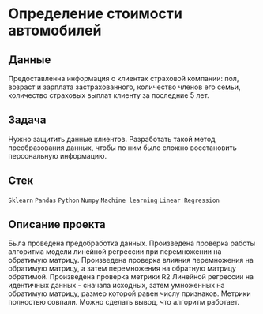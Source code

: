 # Определение стоимости автомобилей


## Данные
Предоставленна информация о клиентах страховой компании: пол, возраст и зарплата застрахованного, количество членов его семьи, количество страховых выплат клиенту за последние 5 лет.

## Задача
Нужно защитить данные клиентов. Разработать такой метод преобразования данных, чтобы по ним было сложно восстановить персональную информацию.

## Стек
`Sklearn` `Pandas` `Python` `Numpy` `Machine learning` `Linear Regression` 

## Описание проекта
Была проведена предобработка данных. Произведена проверка работы алгоритма модели линейной регрессии при перемножении на обратимую матрицу. Произведена проверка влияния перемножения на обратимую матрицу, а затем перемножения на обратную матрицу обратимой. Произведена проверка метрики R2 Линейной регрессии на идентичных данных - сначала исходных, затем умноженных на обратимую матрицу, размер которой равен числу признаков. Метрики полностью совпали. Можно сделать вывод, что алгоритм работает.
